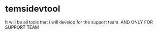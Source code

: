 # temsidevtool
It will be all tools that i will develop for the support team. AND ONLY FOR SUPPORT TEAM
